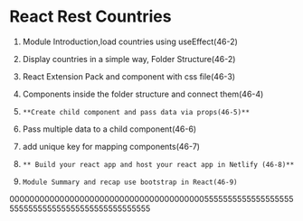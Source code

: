# React Rest Countries

1. Module Introduction,load countries using useEffect(46-2)
2. Display countries in a simple way, Folder Structure(46-2)
3. React Extension Pack and component with css file(46-3)
4. Components inside the folder structure and connect them(46-4)
5. `**Create child component and pass data via props(46-5)**`
6. Pass multiple data to a child component(46-6)
7. add unique key for mapping components(46-7)

8. `** Build your react app and host your react app in Netlify (46-8)**`

9. `Module Summary and recap use bootstrap in React(46-9)`

0000000000000000000000000000000000000005555555555555555555555555555555555555555555555555
